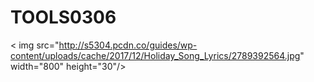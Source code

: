 # TOOLS0306
< img src="http://s5304.pcdn.co/guides/wp-content/uploads/cache/2017/12/Holiday_Song_Lyrics/2789392564.jpg" width="800" height="30"/>  <br /> 
